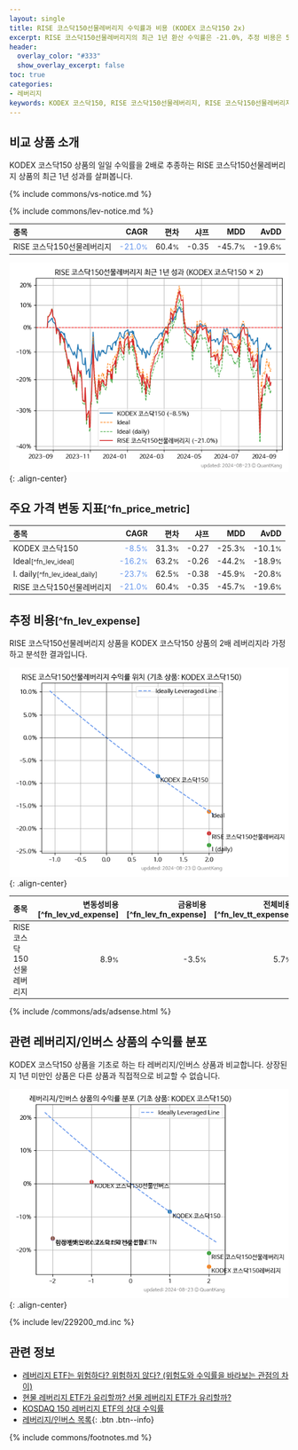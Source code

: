 ```yaml
---
layout: single
title: RISE 코스닥150선물레버리지 수익률과 비용 (KODEX 코스닥150 2x)
excerpt: RISE 코스닥150선물레버리지의 최근 1년 환산 수익률은 -21.0%, 추정 비용은 5.7%입니다.
header:
  overlay_color: "#333"
  show_overlay_excerpt: false
toc: true
categories:
- 레버리지
keywords: KODEX 코스닥150, RISE 코스닥150선물레버리지, RISE 코스닥150선물레버리지 KODEX 코스닥150 비교, 278240, 229200, 278240 278240 비교
---
```


## 비교 상품 소개


KODEX 코스닥150 상품의 일일 수익률을 2배로 추종하는 RISE 코스닥150선물레버리지 상품의 최근 1년 성과를 살펴봅니다.





{% include commons/vs-notice.md %}

{% include commons/lev-notice.md %}

| **종목** | **CAGR** | **편차** | **샤프** | **MDD** | **AvDD** |
| :------------ | ------: | -----------: | -------: | ------: | -------: |
| RISE 코스닥150선물레버리지 | <span style="color: cornflowerblue">-21.0<small>%</small></span> | 60.4<small>%</small> | -0.35 | -45.7<small>%</small> | -19.6<small>%</small> |

<!-- more -->


![RISE 코스닥150선물레버리지](/lev/images/278240.png){: .align-center}


## 주요 가격 변동 지표<small>[^fn_price_metric]</small>


| **종목** | **CAGR** | **편차** | **샤프** | **MDD** | **AvDD** |
| :------------ | ------: | -----------: | -------: | ------: | -------: |
| KODEX 코스닥150 | <span style="color: cornflowerblue">-8.5<small>%</small></span> | 31.3<small>%</small> | -0.27 | -25.3<small>%</small> | -10.1<small>%</small> |
| Ideal<small>[^fn_lev_ideal]</small> | <span style="color: cornflowerblue">-16.2<small>%</small></span> | 63.2<small>%</small> | -0.26 | -44.2<small>%</small> | -18.9<small>%</small> |
| I. daily<small>[^fn_lev_ideal_daily]</small> | <span style="color: cornflowerblue">-23.7<small>%</small></span> | 62.5<small>%</small> | -0.38 | -45.9<small>%</small> | -20.8<small>%</small> |
| RISE 코스닥150선물레버리지 | <span style="color: cornflowerblue">-21.0<small>%</small></span> | 60.4<small>%</small> | -0.35 | -45.7<small>%</small> | -19.6<small>%</small> |


## 추정 비용<small>[^fn_lev_expense]</small><a id="expense"></a>

RISE 코스닥150선물레버리지 상품을 KODEX 코스닥150 상품의 2배 레버리지라 가정하고 분석한 결과입니다.

![RISE 코스닥150선물레버리지](/lev/images/278240_ideal.png){: .align-center}

| **종목** | **변동성비용**[^fn_lev_vd_expense] | **금융비용**[^fn_lev_fn_expense] | **전체비용**[^fn_lev_tt_expense] |
| :------------ | ------: | -----------: | -------: |
| RISE 코스닥150선물레버리지 | 8.9<small>%</small> | -3.5<small>%</small> | 5.7<small>%</small> |

{% include /commons/ads/adsense.html %}



## 관련 레버리지/인버스 상품의 수익률 분포

KODEX 코스닥150 상품을 기초로 하는 타 레버리지/인버스 상품과 비교합니다. 상장된지 1년 미만인 상품은 다른 상품과 직접적으로 비교할 수 없습니다.

![KODEX 코스닥150](/lev/images/229200_ideal.png){: .align-center}

{% include lev/229200_md.inc %}


## 관련 정보

- [레버리지 ETF는 위험하다? 위험하지 않다? (위험도와 수익률을 바라보는 관점의 차이)](https://kongdori.tistory.com/182)
- [현물 레버리지 ETF가 유리할까? 선물 레버리지 ETF가 유리할까?](https://kongdori.tistory.com/149)
- [KOSDAQ 150 레버리지 ETF의 상대 수익률](https://kongdori.tistory.com/48)
- [레버리지/인버스 목록](/lev/){: .btn .btn--info}

{% include commons/footnotes.md %}